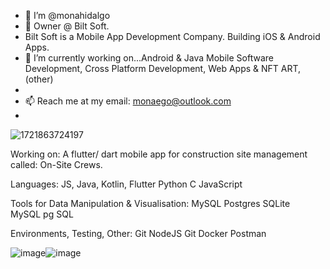- 👋 I’m @monahidalgo
- 👀 Owner @ Bilt Soft.
- Bilt Soft is a Mobile App Development Company. Building iOS & Android Apps. 
- 🌱 I’m currently working on...Android & Java Mobile Software Development, Cross Platform Development, Web Apps & NFT ART, 
      (other)
- 
- 📫 Reach me at my email: monaego@outlook.com
- 

![1721863724197](https://github.com/user-attachments/assets/2ecef98b-d20c-449d-a9b4-cb8a3d923637)

Working on:
A flutter/ dart mobile app for construction site management called: On-Site Crews.

Languages:
JS, Java, Kotlin, Flutter
Python	C	JavaScript	


Tools for Data Manipulation & Visualisation:
MySQL	Postgres	SQLite	
MySQL	pg	SQL

Environments, Testing, Other:
Git	NodeJS	Git	Docker Postman	

![image](https://github.com/user-attachments/assets/3aebe900-1856-4a2f-87b6-41f00a045ee8)![image](https://github.com/user-attachments/assets/7c2b9553-e243-44b5-ac9b-c241e5090c91)


<!---
monahidalgo/monahidalgo is a ✨ special ✨ repository because its `README.md` (this file) appears on your GitHub profile.
You can click the Preview link to take a look at your changes.
--->
